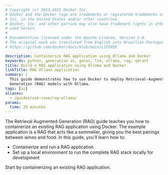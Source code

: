 ```yaml
---
# Copyright (c) 2013-2025 Docker Inc.
# Docker and the Docker logo are trademarks or registered trademarks of Docker,
# Inc. in the United States and/or other countries.
# Docker, Inc. and other parties may also have trademark rights in other terms
# used herein.
#
# Documentation licensed under the Apache License, Version 2.0.
# The original work was translated from English into Brazilian Portuguese.
# https://github.com/docker/docs/blob/main/LICENSE

description: Containerize RAG application using Ollama and Docker
keywords: python, generative ai, genai, llm, ollama, rag, qdrant
title: Build a RAG application using Ollama and Docker
linkTitle: RAG Ollama application
summary: |
  This guide demonstrates how to use Docker to deploy Retrieval-Augmented
  Generation (RAG) models with Ollama.
tags: [ai]
aliases:
  - /guides/use-case/rag-ollama/
params:
  time: 20 minutes
---
```

The Retrieval Augmented Generation (RAG) guide teaches you how to containerize an existing RAG application using Docker. The example application is a RAG that acts like a sommelier, giving you the best pairings between wines and food. In this guide, you’ll learn how to:

- Containerize and run a RAG application
- Set up a local environment to run the complete RAG stack locally for development

Start by containerizing an existing RAG application.
